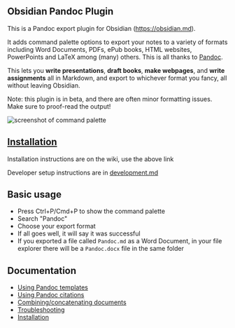 ## Obsidian Pandoc Plugin

This is a Pandoc export plugin for Obsidian (https://obsidian.md).

It adds command palette options to export your notes to a variety of formats including Word Documents, PDFs, ePub books, HTML websites, PowerPoints and LaTeX among (many) others. This is all thanks to [Pandoc](https://pandoc.org/).

This lets you **write presentations**, **draft books**, **make webpages**, and **write assignments** all in Markdown, and export to whichever format you fancy, all without leaving Obsidian.

Note: this plugin is in beta, and there are often minor formatting issues. Make sure to proof-read the output!

![screenshot of command palette](./command-palette.png)

## [Installation](https://github.com/OliverBalfour/obsidian-pandoc/wiki/Installation)

Installation instructions are on the wiki, use the above link

Developer setup instructions are in [development.md](./development.md)

## Basic usage
* Press Ctrl+P/Cmd+P to show the command palette
* Search "Pandoc"
* Choose your export format
* If all goes well, it will say it was successful
* If you exported a file called `Pandoc.md` as a Word Document, in your file explorer there will be a `Pandoc.docx` file in the same folder

## Documentation
* [Using Pandoc templates](https://github.com/OliverBalfour/obsidian-pandoc/wiki/Pandoc-Templates)
* [Using Pandoc citations](https://github.com/OliverBalfour/obsidian-pandoc/wiki/Citations-(work-in-progress))
* [Combining/concatenating documents](https://github.com/OliverBalfour/obsidian-pandoc/wiki/Combining-Documents)
* [Troubleshooting](https://github.com/OliverBalfour/obsidian-pandoc/wiki/Troubleshooting)
* [Installation](https://github.com/OliverBalfour/obsidian-pandoc/wiki/Installation)
